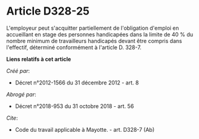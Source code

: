 # Article D328-25

L'employeur peut s'acquitter partiellement de l'obligation d'emploi en accueillant en stage des personnes handicapées dans la
limite de 40 % du nombre minimum de travailleurs handicapés devant être compris dans l'effectif, déterminé conformément à
l'article D. 328-7.

**Liens relatifs à cet article**

_Créé par_:

  - Décret n°2012-1566 du 31 décembre 2012 - art. 8

_Abrogé par_:

  - Décret n°2018-953 du 31 octobre 2018 - art. 56

_Cite_:

  - Code du travail applicable à Mayotte. - art. D328-7 (Ab)
